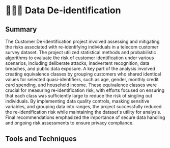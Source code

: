 # 🕵🏻‍♂️ Data De-identification

## Summary
The Customer De-identification project involved assessing and mitigating the risks associated with re-identifying individuals in a telecom customer survey dataset. The project utilized statistical methods and probabilistic algorithms to evaluate the risk of customer identification under various scenarios, including deliberate attacks, inadvertent recognition, data breaches, and public data exposure. A key part of the analysis involved creating equivalence classes by grouping customers who shared identical values for selected quasi-identifiers, such as age, gender, monthly credit card spending, and household income. These equivalence classes were crucial for measuring re-identification risk, with efforts focused on ensuring that each class was sufficiently large to reduce the risk of singling out individuals. By implementing data quality controls, masking sensitive variables, and grouping data into ranges, the project successfully reduced the re-identification risk while maintaining the dataset's utility for analysis. Final recommendations emphasized the importance of secure data handling and ongoing risk assessments to ensure privacy compliance​.

## Tools and Techniques
